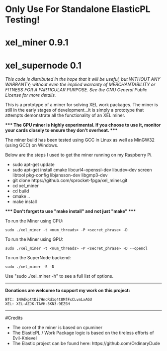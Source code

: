 <h1><b>Only Use For Standalone ElasticPL Testing!</b></h1>

# xel_miner 	0.9.1
# xel_supernode	0.1

<i>This code is distributed in the hope that it will be useful, but WITHOUT ANY WARRANTY; without even the implied warranty of MERCHANTABILITY or FITNESS FOR A PARTICULAR PURPOSE.
See the GNU General Public License for more details.</i>

This is a prototype of a miner for solving XEL work packages.  The miner is still in the early stages of development...it is simply a prototype that attempts demonstrate all the functionality of an XEL miner.

<b>*** The GPU miner is highly experimental.  If you choose to use it, monitor your cards closely to ensure they don't overheat. ***</b>

The miner build has been tested using GCC in Linux as well as MinGW32 (using GCC) on Windows.

Below are the steps I used to get the miner running on my Raspberry Pi.
<ul>
<li>sudo apt-get update</li>
<li>sudo apt-get install cmake libcurl4-openssl-dev libudev-dev screen libtool pkg-config libjansson-dev libgmp3-dev</li>
<li>git clone https://github.com/sprocket-fpga/xel_miner.git</li>
<li>cd xel_miner</li>
<li>cd build</li>
<li>cmake ..</li>
<li>make install</li>
</ul>

<b>*** Don't forget to use "make install" and not just "make" ***</b>

To run the Miner using CPU:

    sudo ./xel_miner -t <num_threads> -P <secret_phrase> -D

To run the Miner using GPU:

    sudo ./xel_miner -t <num_threads> -P <secret_phrase> -D --opencl

To run the SuperNode backend:

    sudo ./xel_miner -S -D

Use "sudo ./xel_miner -h" to see a full list of options.

________________________________________________________________________________________________

<b>Donations are welcome to support my work on this project:</b>

	BTC: 1N9dkpttDi7HncRd1q4t8MfFxCLvmLxAGU
	XEL: XEL-AZJK-TAVH-3KN3-9EZSH
________________________________________________________________________________________________


#Credits
<ul>
<li>The core of the miner is based on cpuminer</li>
<li>The ElasticPL / Work Package logic is based on the tireless efforts of Evil-Knievel</li>
<li>The Elastic project can be found here: https://github.com/OrdinaryDude</li>
</ul>
